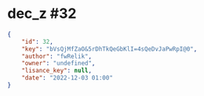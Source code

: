 
# dec_z #32
                
```JSON
{
    "id": 32,
    "key": "bVsQjMfZaO&5rDhTkQeGbKlI=4sQeDvJaPwRpI@0",
    "author": "fwRelik",
    "owner": "undefined",
    "lisance_key": null,
    "date": "2022-12-03 01:00"
}
```
    